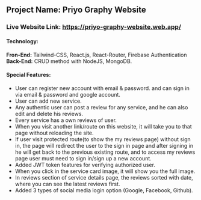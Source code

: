 ## Project Name: Priyo Graphy Website ##
### Live Website Link: https://priyo-graphy-website.web.app/ ###


#### Technology: ####
**Fron-End:** Tailwind-CSS, React.js, React-Router, Firebase Authentication <br>
**Back-End:** CRUD method with NodeJS, MongoDB.

#### Special Features: ####
* User can register new account with email & password. and can sign in via email & password and google account.
* User can add new service.
* Any authentic user can post a review for any service, and he can also edit and delete his reviews.
* Every service has a own reviews of user.
* When you visit another link/route on this website, it will take you to that page without reloading the site.
* If user visit protected route(to show the my reviews page) without sign in, the page will redirect the user to the sign in page and after signing in he will get back to the previous existing route, and to access my reviews page user must need to sign in/sign up a new account.
* Added JWT token features for verifying authorized user.
* When you click in the service card image, it will show you the full image.
* In reviews section of service details page, the reviews sorted with date, where you can see the latest reviews first.
* Added 3 types of social media login option (Google, Facebook, Github).